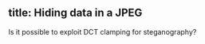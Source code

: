 title: Hiding data in a JPEG
---

Is it possible to exploit DCT clamping for steganography?

<!-- more -->
